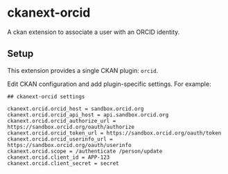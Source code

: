 # ckanext-orcid

A ckan extension to associate a user with an ORCID identity.

## Setup

This extension provides a single CKAN plugin: `orcid`.

Edit CKAN configuration and add plugin-specific settings. For example:

```
## ckanext-orcid settings

ckanext.orcid.orcid_host = sandbox.orcid.org
ckanext.orcid.orcid_api_host = api.sandbox.orcid.org
ckanext.orcid.orcid_authorize_url = https://sandbox.orcid.org/oauth/authorize
ckanext.orcid.orcid_token_url = https://sandbox.orcid.org/oauth/token
ckanext.orcid.orcid_userinfo_url = https://sandbox.orcid.org/oauth/userinfo
ckanext.orcid.scope = /authenticate /person/update
ckanext.orcid.client_id = APP-123
ckanext.orcid.client_secret = secret
```
